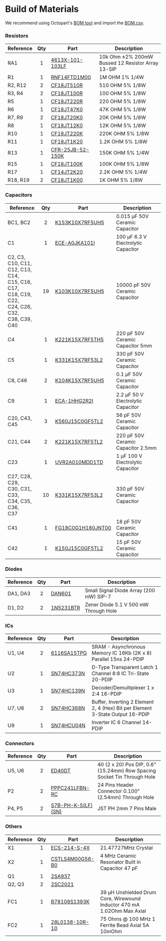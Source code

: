 # Build of Materials
We recommend using Octopart's [BOM tool](https://octopart.com/bom-tool/) and import the [BOM.csv](BOM.csv).

### Resistors
| Reference | Qty | Part | Description |
| --------- | :-: | ---- | ----------- |
| RA1 | 1 | [4613X-101-103LF](https://octopart.com/4613x-101-103lf-bourns-1656444) | 10k Ohm ±2% 200mW Bussed 12 Resistor Array 13-SIP |
| R1 | 1 | [RNF14FTD1M00](https://octopart.com/rnf14ftd1m00-stackpole+electronics-19224733) | 1M OHM 1% 1/4W |
| R2, R12 | 2 | [CF18JT510R](https://octopart.com/cf18jt510r-stackpole+electronics-19205768) | 510 OHM 5% 1/8W |
| R3, R4 | 2 | [CF18JT100R](https://octopart.com/cf18jt100r-stackpole+electronics-19205641) | 100 OHM 5% 1/8W |
| R5 | 1 | [CF18JT220R](https://octopart.com/cf18jt220r-stackpole+electronics-19205701) | 220 OHM 5% 1/8W |
| R6 | 1 | [CF18JT47K0](https://octopart.com/cf18jt47k0-stackpole+electronics-19205759) | 47K OHM 5% 1/8W |
| R7, R9 | 2 | [CF18JT20K0](https://octopart.com/cf18jt20k0-stackpole+electronics-19205697) |	20K OHM 5% 1/8W |
| R8 | 1 | [CF18JT12K0](https://octopart.com/cf18jt12k0-stackpole+electronics-19205652) |	12K OHM 5% 1/8W |
| R10 | 1 | [CF18JT220K](https://octopart.com/cf18jt220k-stackpole+electronics-19205700) | 220K OHM 5% 1/8W |
| R11 | 1 | [CF18JT1K20](https://octopart.com/cf18jt1k20-stackpole+electronics-19205676) | 1.2K OHM 5% 1/8W |
| R13 | 1 | [CFR-25JB-52-150K](https://octopart.com/cfr-25jb-52-150k-yageo-22569037) | 150K OHM 5% 1/4W |
| R15 | 1 | [CF18JT100K](https://octopart.com/cf18jt100k-stackpole+electronics-19205640) | 100K OHM 5% 1/8W |
| R17 | 1 | [CF14JT2K20](https://octopart.com/cf14jt2k20-stackpole+electronics-19205454) | 2.2K OHM 5% 1/4W |
| R18, R19 | 2 | [CF18JT1K00](https://octopart.com/cf18jt1k00-stackpole+electronics-19205674) | 1K OHM 5% 1/8W |


### Capacitors
| Reference | Qty | Part | Description |
| --------- | :-: | ---- | ----------- |
| BC1, BC2 | 2 | [K153K10X7RF5UH5](https://octopart.com/k153k10x7rf5uh5-vishay-44033224) | 0.015 µF 50V Ceramic Capacitor |
| C1 | 1 | [ECE-A0JKA101I](https://octopart.com/ece-a0jka101i-panasonic-15327038) | 100 µF 6.3 V Electrolytic Capacitor |
| C2, C3, C10, C11,<br />C12, C13, C14,<br />C15, C16, C17,<br />C18, C19, C22,<br />C24, C26, C32,<br />C38, C39, C40 | 19 | [K103K10X7RF5UH5](https://octopart.com/k103k10x7rf5uh5-vishay-44280222) | 10000 pF 50V Ceramic Capacitor |
| C4 | 1 | [K221K15X7RF5TH5](https://octopart.com/k221k15x7rf5th5-vishay-39474957) | 220 pF 50V Ceramic Capacitor 5mm |
| C5 | 1 | [K331K15X7RF53L2](https://octopart.com/k331k15x7rf53l2-vishay-42623274) | 330 pF 50V Ceramic Capacitor |
| C8, C46 | 2 | [K104K15X7RF5UH5](https://octopart.com/k104k15x7rf5uh5-vishay-40993312) | 0.1 µF 50V Ceramic Capacitor |
| C9 | 1 | [ECA-1HHG2R2I](https://octopart.com/eca-1hhg2r2i-panasonic-12553061) | 2.2 µF 50 V Electrolytic Capacitor |
| C20, C43, C45 | 3 | [K560J15C0GF5TL2](https://octopart.com/k560j15c0gf5tl2-vishay-39474510) | 56 pF 50V Ceramic Capacitor |
| C21, C44 | 2 | [K221K15X7RF5TL2](https://octopart.com/k221k15x7rf5tl2-vishay-39474895) | 220 pF 50V Ceramic Capacitor 2.5mm |
| C23 | 1 | [UVR2A010MDD1TD](https://octopart.com/uvr2a010mdd1td-nichicon-10319218) | 1 µF 100 V Electrolytic Capacitor |
| C27, C28, C29,<br />C30, C31, C33,<br />C34, C35, C36,<br />C37 | 10 | [K331K15X7RF53L2](https://octopart.com/k331k15x7rf53l2-vishay-42623274) | 330 pF 50V Ceramic Capacitor |
| C41 | 1 | [FG18C0G1H180JNT00](https://octopart.com/fg18c0g1h180jnt00-tdk-75262881) | 18 pF 50V Ceramic Capacitor |
| C42 | 1 | [K150J15C0GF5TL2](https://octopart.com/k150j15c0gf5tl2-vishay-39474466) | 15 pF 50V Ceramic Capacitor |

### Diodes
| Reference | Qty | Part | Description |
| --------- | :-: | ---- | ----------- |
| DA1, DA3 | 2 | [DAN601](https://octopart.com/dan601-rohm-14372173) | Small Signal Diode Array (200 mW) SIP-7 |
| D1, D2 | 2 | [1N5231BTR](https://octopart.com/1n5231btr-onsemi-12156453) | Zener Diode 5.1 V 500 mW Through Hole |

### ICs
| Reference | Qty | Part | Description |
| --------- | :-: | ---- | ----------- |
| U1, U4 | 2 | [6116SA15TPG](https://octopart.com/6116sa15tpg-renesas-106910580) | SRAM - Asynchronous Memory IC 16Kb (2K x 8) Parallel 15ns 24-PDIP |
| U2 | 1 | [SN74HC373N](https://octopart.com/sn74hc373n-texas+instruments-471147) | D-Type Transparent Latch 1 Channel 8:8 IC Tri-State 20-PDIP |
| U3 | 1 | [SN74HC139N](https://octopart.com/sn74hc139n-texas+instruments-17212) | Decoder/Demultiplexer 1 x 2:4 16-PDIP |
| U7, U8 | 2 | [SN74HC368N](https://octopart.com/sn74hc368n-texas+instruments-51845) | Buffer, Inverting 2 Element 2, 4 (Hex) Bit per Element 3-State Output 16-PDIP |
| U9 | 1 | [SN74HCU04N](https://octopart.com/sn74hcu04n-texas+instruments-465549) | Inverter IC 6 Channel 14-PDIP |

### Connectors
| Reference | Qty | Part | Description |
| --------- | :-: | ---- | ----------- |
| U5, U6 | 2 | [ED40DT](https://octopart.com/ed40dt-on+shore+technology-5349672) | 40 (2 x 20) Pos DIP, 0.6" (15.24mm) Row Spacing Socket Tin Through Hole |
| P2 | 2 | [PPPC241LFBN-RC](https://octopart.com/pppc241lfbn-rc-sullins-271073) | 24 Pins Header Connector 0.100" (2.54mm) Through Hole |
| P4, P5 | 2 | [S7B-PH-K-S(LF)(SN)](https://octopart.com/s7b-ph-k-s%28lf%29%28sn%29-jst-248888) | JST PH 2mm 7 Pins Male |

### Others
| Reference | Qty | Part | Description |
| --------- | :-: | ---- | ----------- |
| X1 | 1 | [ECS-214-S-4X](https://octopart.com/ecs-214-s-4x-ecs+international-88334749) | 21.47727MHz Crystal |
| X2 | 1 | [CSTLS4M00G56-B0](https://octopart.com/cstls4m00g56-b0-murata-10326657) | 4 MHz Ceramic Resonator Built in Capacitor 47 pF |
| Q1 | 1 | [2SA937](https://octopart.com/2sa937-rohm-2179925) | |
| Q2, Q3 | 2 | [2SC2021](https://octopart.com/2sc2021-rohm-2177186) | |
| FC1 | 1 | [B78108S1393K](https://octopart.com/b78108s1393k-epcos-39569030) | 39 µH Unshielded Drum Core, Wirewound Inductor 470 mA 1.02Ohm Max Axial |
| FC2 | 1 | [28L0138-10R-10](https://octopart.com/28l0138-10r-10-laird-19252911) | 75 Ohms @ 100 MHz 1 Ferrite Bead Axial 5A 10mOhm |